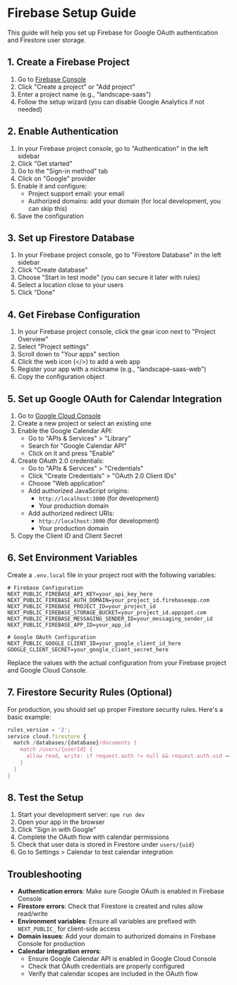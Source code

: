 # Firebase Setup Guide

This guide will help you set up Firebase for Google OAuth authentication and Firestore user storage.

## 1. Create a Firebase Project

1. Go to [Firebase Console](https://console.firebase.google.com/)
2. Click "Create a project" or "Add project"
3. Enter a project name (e.g., "landscape-saas")
4. Follow the setup wizard (you can disable Google Analytics if not needed)

## 2. Enable Authentication

1. In your Firebase project console, go to "Authentication" in the left sidebar
2. Click "Get started"
3. Go to the "Sign-in method" tab
4. Click on "Google" provider
5. Enable it and configure:
   - Project support email: your email
   - Authorized domains: add your domain (for local development, you can skip this)
6. Save the configuration

## 3. Set up Firestore Database

1. In your Firebase project console, go to "Firestore Database" in the left sidebar
2. Click "Create database"
3. Choose "Start in test mode" (you can secure it later with rules)
4. Select a location close to your users
5. Click "Done"

## 4. Get Firebase Configuration

1. In your Firebase project console, click the gear icon next to "Project Overview"
2. Select "Project settings"
3. Scroll down to "Your apps" section
4. Click the web icon (</>) to add a web app
5. Register your app with a nickname (e.g., "landscape-saas-web")
6. Copy the configuration object

## 5. Set up Google OAuth for Calendar Integration

1. Go to [Google Cloud Console](https://console.cloud.google.com/)
2. Create a new project or select an existing one
3. Enable the Google Calendar API:
   - Go to "APIs & Services" > "Library"
   - Search for "Google Calendar API"
   - Click on it and press "Enable"
4. Create OAuth 2.0 credentials:
   - Go to "APIs & Services" > "Credentials"
   - Click "Create Credentials" > "OAuth 2.0 Client IDs"
   - Choose "Web application"
   - Add authorized JavaScript origins:
     - `http://localhost:3000` (for development)
     - Your production domain
   - Add authorized redirect URIs:
     - `http://localhost:3000` (for development)
     - Your production domain
5. Copy the Client ID and Client Secret

## 6. Set Environment Variables

Create a `.env.local` file in your project root with the following variables:

```env
# Firebase Configuration
NEXT_PUBLIC_FIREBASE_API_KEY=your_api_key_here
NEXT_PUBLIC_FIREBASE_AUTH_DOMAIN=your_project_id.firebaseapp.com
NEXT_PUBLIC_FIREBASE_PROJECT_ID=your_project_id
NEXT_PUBLIC_FIREBASE_STORAGE_BUCKET=your_project_id.appspot.com
NEXT_PUBLIC_FIREBASE_MESSAGING_SENDER_ID=your_messaging_sender_id
NEXT_PUBLIC_FIREBASE_APP_ID=your_app_id

# Google OAuth Configuration
NEXT_PUBLIC_GOOGLE_CLIENT_ID=your_google_client_id_here
GOOGLE_CLIENT_SECRET=your_google_client_secret_here
```

Replace the values with the actual configuration from your Firebase project and Google Cloud Console.

## 7. Firestore Security Rules (Optional)

For production, you should set up proper Firestore security rules. Here's a basic example:

```javascript
rules_version = '2';
service cloud.firestore {
  match /databases/{database}/documents {
    match /users/{userId} {
      allow read, write: if request.auth != null && request.auth.uid == userId;
    }
  }
}
```

## 8. Test the Setup

1. Start your development server: `npm run dev`
2. Open your app in the browser
3. Click "Sign in with Google"
4. Complete the OAuth flow with calendar permissions
5. Check that user data is stored in Firestore under `users/{uid}`
6. Go to Settings > Calendar to test calendar integration

## Troubleshooting

- **Authentication errors**: Make sure Google OAuth is enabled in Firebase Console
- **Firestore errors**: Check that Firestore is created and rules allow read/write
- **Environment variables**: Ensure all variables are prefixed with `NEXT_PUBLIC_` for client-side access
- **Domain issues**: Add your domain to authorized domains in Firebase Console for production
- **Calendar integration errors**: 
  - Ensure Google Calendar API is enabled in Google Cloud Console
  - Check that OAuth credentials are properly configured
  - Verify that calendar scopes are included in the OAuth flow 